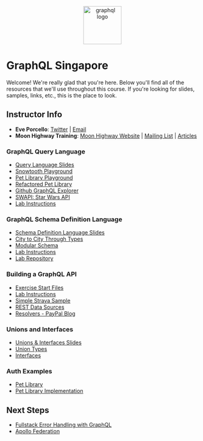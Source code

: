 <p align="center">
<img src="https://upload.wikimedia.org/wikipedia/commons/thumb/1/17/GraphQL_Logo.svg/512px-GraphQL_Logo.svg.png" width="100" alt="graphql logo"/>
</p>

# GraphQL Singapore

Welcome! We're really glad that you're here. Below you'll find all of the resources that we'll use throughout this course. If you're looking for slides, samples, links, etc., this is the place to look.

## Instructor Info

- **Eve Porcello**: [Twitter](https://twitter.com/eveporcello) | [Email](mailto:eve@moonhighway.com)
- **Moon Highway Training**: [Moon Highway Website](https://www.moonhighway.com) | [Mailing List](http://bit.ly/moonhighway) | [Articles](https://www.moonhighway.com/articles)

### GraphQL Query Language

- [Query Language Slides](https://slides.com/moonhighway/graphql-intro/)
- [Snowtooth Playground](https://snowtooth.moonhighway.com)
- [Pet Library Playground](https://pet-library.moonhighway.com)
- [Refactored Pet Library](http://funded-pet-library.moonhighway.com/)
- [Github GraphQL Explorer](https://developer.github.com/v4/explorer/)
- [SWAPI: Star Wars API](http://graphql.org/swapi-graphql/)
- [Lab Instructions](https://slides.com/moonhighway/snowtooth-query-lab/)

### GraphQL Schema Definition Language

- [Schema Definition Language Slides](https://slides.com/moonhighway/schema-definition-language/)
- [City to City Through Types](https://codesandbox.io/s/5vzn2rkzxn)
- [Modular Schema](https://github.com/eveporcello/schema-workshop/tree/master/06-extras/modularizing-a-schema/finished)
- [Lab Instructions](https://slides.com/moonhighway/schema-lab/)
- [Lab Repository](https://github.com/graphqlworkshop/schema-activity)

### Building a GraphQL API

- [Exercise Start Files](https://github.com/graphqlworkshop/snowtooth-api)
- [Lab Instructions](https://slides.com/moonhighway/server-lab/)
- [Simple Strava Sample](https://github.com/eveporcello/simple-strava-sample/blob/master/index.js)
- [REST Data Sources](https://github.com/MoonHighway/countries-datasources)
- [Resolvers - PayPal Blog](https://medium.com/paypal-engineering/graphql-resolvers-best-practices-cd36fdbcef55)

### Unions and Interfaces

- [Unions & Interfaces Slides](https://slides.com/moonhighway/unions-interfaces)
- [Union Types](https://codesandbox.io/s/rm2rx3opqm)
- [Interfaces](https://codesandbox.io/s/71x8n304r1)

### Auth Examples

- [Pet Library](https://pet-library.moonhighway.com)
- [Pet Library Implementation](https://github.com/MoonHighway/pet-library/blob/initial-version/src/resolvers/Mutation.js)

## Next Steps

- [Fullstack Error Handling with GraphQL](https://blog.apollographql.com/full-stack-error-handling-with-graphql-apollo-5c12da407210)
- [Apollo Federation](https://egghead.io/playlists/getting-started-with-apollo-federation-60ad0165)
